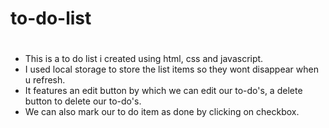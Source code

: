 # to-do-list
#
* This is  a to do list i created using html, css and javascript.
* I used local storage to store the list items so they wont disappear when u refresh.
* It features an edit button by which we can edit our to-do's, a delete button to delete our to-do's.
* We can also mark our to do item as done by clicking on checkbox.
